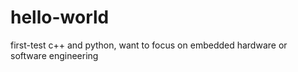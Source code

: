 # hello-world
first-test
c++ and python, want to focus on embedded hardware or software engineering
